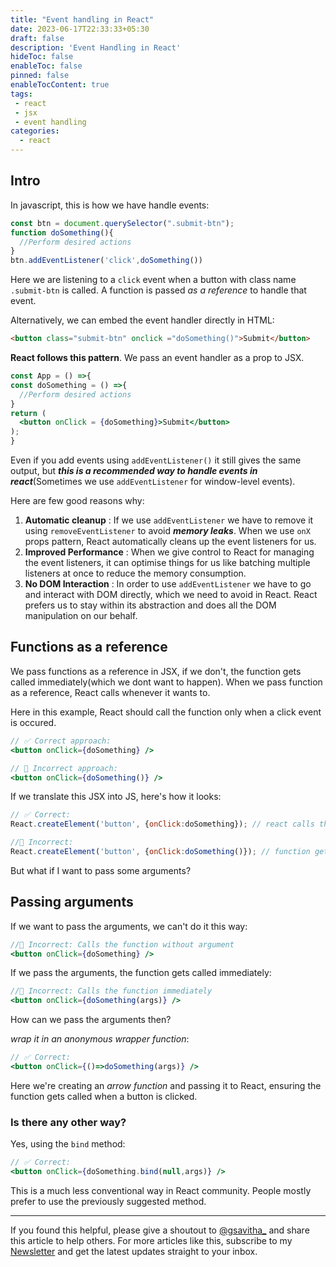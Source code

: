 ```yaml
---
title: "Event handling in React"
date: 2023-06-17T22:33:33+05:30
draft: false
description: 'Event Handling in React'
hideToc: false
enableToc: false
pinned: false
enableTocContent: true
tags:
 - react
 - jsx
 - event handling
categories:
  - react
---
```


## Intro

In javascript, this is how we have handle events:

```js
const btn = document.querySelector(".submit-btn");
function doSomething(){
  //Perform desired actions
}
btn.addEventListener('click',doSomething())
```
Here we are listening to a `click` event when a button with class name `.submit-btn` is called. A function is passed *as a reference* to handle that event.

Alternatively, we can embed the event handler directly in HTML:

```html
<button class="submit-btn" onclick ="doSomething()">Submit</button>
```

**React follows this pattern**. We pass an event handler as a prop to JSX.


```jsx
const App = () =>{
const doSomething = () =>{
  //Perform desired actions
}
return (
  <button onClick = {doSomething}>Submit</button>
);
}
```

Even if you add events using `addEventListener()` it still gives the same output, but ***this is a recommended way to handle events in react***(Sometimes we use `addEventListener` for window-level events).

Here are few good reasons why:

1. **Automatic cleanup** : If we use `addEventListener` we have to remove it using `removeEventListener` to avoid ***memory leaks***. When we use `onX` props pattern, React automatically cleans up the event listeners for us.
2. **Improved Performance** : When we give control to React for managing the event listeners, it can optimise things for us like batching multiple listeners at once to reduce the memory consumption.
3. **No DOM Interaction** : In order to use `addEventListener` we have to go and interact with DOM directly, which we need to avoid in React. React prefers us to stay within its abstraction and does all the DOM manipulation on our behalf.

## Functions as a reference

We pass functions as a reference in JSX, if we don't, the function gets called immediately(which we dont want to happen). When we pass function as a reference, React calls whenever it wants to. 

Here in this example, React should call the function only when a click event is occured.

```jsx
// ✅ Correct approach:
<button onClick={doSomething} />

// 🚫 Incorrect approach:
<button onClick={doSomething()} />
```

If we translate this JSX into JS, here's how it looks:

```js
// ✅ Correct:
React.createElement('button', {onClick:doSomething}); // react calls this function

//🚫 Incorrect:
React.createElement('button', {onClick:doSomething()}); // function gets called immediately
```

But what if I want to pass some arguments?

## Passing arguments

If we want to pass the arguments, we can't do it this way:

```jsx
//🚫 Incorrect: Calls the function without argument
<button onClick={doSomething} />
```

If we pass the arguments, the function gets called immediately:

```jsx
//🚫 Incorrect: Calls the function immediately
<button onClick={doSomething(args)} />
```

How can we pass the arguments then?

*wrap it in an anonymous wrapper function*:

```jsx
// ✅ Correct:
<button onClick={()=>doSomething(args)} />
```

Here we're creating an *arrow function* and passing it to React, ensuring the function gets called when a button is clicked.

### Is there any other way?

Yes, using  the `bind` method:

```jsx
// ✅ Correct:
<button onClick={doSomething.bind(null,args)} />
```

This is a much less conventional way in React community. People mostly prefer to use the previously suggested method.

---

If you found this helpful, please give a shoutout to [@gsavitha_](https://twitter.com/gsavitha_) and share this article to help others. For more articles like this, subscribe to my [Newsletter](https://www.getrevue.co/profile/gsavitha) and get the latest updates straight to your inbox.

